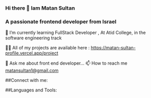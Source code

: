 ### Hi there 👋 Iam Matan Sultan 
 ### A passionate frontend developer from Israel

<!--
**MatanSultan/MatanSultan** is a ✨ _special_ ✨ repository because its `README.md` (this file) appears on your GitHub profile.

Here are some ideas to get you started:

- 🔭 I’m currently working on ...
- 🌱 I’m currently learning ...
- 👯 I’m looking to collaborate on ...
- 🤔 I’m looking for help with ...
- 💬 Ask me about ...
- 📫 How to reach me: ...
- 😄 Pronouns: ...
- ⚡ Fun fact: ...
-->

🌱 I’m currently learning FullStack Developer , At Atid College, in the software engineering track

👨‍💻 All of my projects are available here : https://matan-sultan-profile.vercel.app/project

💬 Ask me about front end developer...
📫 How to reach me matansultan1@gmail.com

##Connect with me:


##Languages and Tools:







